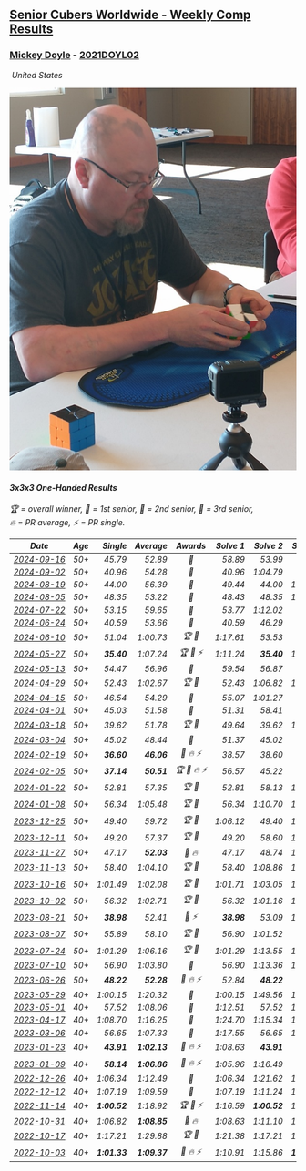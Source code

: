 <style>table {white-space: nowrap;}</style>
<link rel="stylesheet" type="text/css" href="/scw-comp/css/flags.css" />

## [Senior Cubers Worldwide - Weekly Comp Results](/scw-comp/results/)
### [Mickey Doyle](README.md) - [2021DOYL02](https://www.worldcubeassociation.org/persons/2021DOYL02?event=333oh)

<i class="flag flag-US" />&nbsp;United States

![Mickey Doyle](1644595509.jpg)

#### 3x3x3 One-Handed Results

<span style="white-space: nowrap;">🏆 = overall winner</span>, <span style="white-space: nowrap;">🥇 = 1st senior</span>, <span style="white-space: nowrap;">🥈 = 2nd senior</span>, <span style="white-space: nowrap;">🥉 = 3rd senior</span>, <span style="white-space: nowrap;">🔥 = PR average</span>, <span style="white-space: nowrap;">⚡ = PR single</span>.

| Date | Age | Single | Average | Awards | Solve 1 | Solve 2 | Solve 3 | Solve 4 | Solve 5 | Video |
| :--: | :--: | --: | --: | :--: | --: | --: | --: | --: | --: | :-- |
| [2024-09-16](../../results/2024-09-16/333oh.md) | 50+ | 45.79 | 52.89 | 🥈 | 58.89 | 53.99 | 45.79 | DNS | DNS | [Desktop](https://www.facebook.com/events/1432335554111064/permalink/1440373326640620) / [Mobile](https://m.facebook.com/events/1432335554111064?view=permalink&id=1440373326640620) |
| [2024-09-02](../../results/2024-09-02/333oh.md) | 50+ | 40.96 | 54.28 | 🥈 | 40.96 | 1:04.79 | 47.37 | 50.69 | 2:12.41 | [Desktop](https://www.facebook.com/events/536643418925945/permalink/546077101315910) / [Mobile](https://m.facebook.com/events/536643418925945?view=permalink&id=546077101315910) |
| [2024-08-19](../../results/2024-08-19/333oh.md) | 50+ | 44.00 | 56.39 | 🥈 | 49.44 | 44.00 | 1:02.39 | 1:04.92 | 57.35 | [Desktop](https://www.facebook.com/events/1156782986175552/permalink/1165196502000867) / [Mobile](https://m.facebook.com/events/1156782986175552?view=permalink&id=1165196502000867) |
| [2024-08-05](../../results/2024-08-05/333oh.md) | 50+ | 48.35 | 53.22 | 🥈 | 48.43 | 48.35 | 1:02.88 | DNS | DNS | [Desktop](https://www.facebook.com/events/1659713531529180/permalink/1666021560898377) / [Mobile](https://m.facebook.com/events/1659713531529180?view=permalink&id=1666021560898377) |
| [2024-07-22](../../results/2024-07-22/333oh.md) | 50+ | 53.15 | 59.65 | 🥉 | 53.77 | 1:12.02 | 53.15 | DNS | DNS | [Desktop](https://www.facebook.com/events/909767637577126/permalink/918843796669510) / [Mobile](https://m.facebook.com/events/909767637577126?view=permalink&id=918843796669510) |
| [2024-06-24](../../results/2024-06-24/333oh.md) | 50+ | 40.59 | 53.66 | 🥈 | 40.59 | 46.29 | 54.18 | 1:00.51 | 1:07.39 | [Desktop](https://www.facebook.com/events/437464695833920/permalink/445836621663394) / [Mobile](https://m.facebook.com/events/437464695833920?view=permalink&id=445836621663394) |
| [2024-06-10](../../results/2024-06-10/333oh.md) | 50+ | 51.04 | 1:00.73 | 🏆 🥇 | 1:17.61 | 53.53 | 51.04 | DNS | DNS | [Desktop](https://www.facebook.com/events/1031082051776253/permalink/1038235244394267) / [Mobile](https://m.facebook.com/events/1031082051776253?view=permalink&id=1038235244394267) |
| [2024-05-27](../../results/2024-05-27/333oh.md) | 50+ | **35.40** | 1:07.24 | 🏆 🥇 ⚡ | 1:11.24 | **35.40** | 1:03.18 | 1:52.88 | 1:07.30 | [Desktop](https://www.facebook.com/events/838099921518555/permalink/845704680758079) / [Mobile](https://m.facebook.com/events/838099921518555?view=permalink&id=845704680758079) |
| [2024-05-13](../../results/2024-05-13/333oh.md) | 50+ | 54.47 | 56.96 | 🥈 | 59.54 | 56.87 | 54.47 | DNS | DNS | [Desktop](https://www.facebook.com/events/800074235387553/permalink/807555221306121) / [Mobile](https://m.facebook.com/events/800074235387553?view=permalink&id=807555221306121) |
| [2024-04-29](../../results/2024-04-29/333oh.md) | 50+ | 52.43 | 1:02.67 | 🏆 🥇 | 52.43 | 1:06.82 | 1:08.75 | DNS | DNS | [Desktop](https://www.facebook.com/events/728652622517739/permalink/735863601796641) / [Mobile](https://m.facebook.com/events/728652622517739?view=permalink&id=735863601796641) |
| [2024-04-15](../../results/2024-04-15/333oh.md) | 50+ | 46.54 | 54.29 | 🥈 | 55.07 | 1:01.27 | 46.54 | DNS | DNS | [Desktop](https://www.facebook.com/events/288128664385253/permalink/303075726223880) / [Mobile](https://m.facebook.com/events/288128664385253?view=permalink&id=303075726223880) |
| [2024-04-01](../../results/2024-04-01/333oh.md) | 50+ | 45.03 | 51.58 | 🥈 | 51.31 | 58.41 | 45.03 | DNS | DNS | [Desktop](https://www.facebook.com/events/399816879472850/permalink/407950051992866) / [Mobile](https://m.facebook.com/events/399816879472850?view=permalink&id=407950051992866) |
| [2024-03-18](../../results/2024-03-18/333oh.md) | 50+ | 39.62 | 51.78 | 🏆 🥇 | 49.64 | 39.62 | 1:08.87 | 57.42 | 48.27 | [Desktop](https://www.facebook.com/events/962609138892132/permalink/968608821625497) / [Mobile](https://m.facebook.com/events/962609138892132?view=permalink&id=968608821625497) |
| [2024-03-04](../../results/2024-03-04/333oh.md) | 50+ | 45.02 | 48.44 | 🥈 | 51.37 | 45.02 | 48.92 | DNS | DNS | [Desktop](https://www.facebook.com/events/682023687232856/permalink/688412946593930) / [Mobile](https://m.facebook.com/events/682023687232856?view=permalink&id=688412946593930) |
| [2024-02-19](../../results/2024-02-19/333oh.md) | 50+ | **36.60** | **46.06** | 🥉 🔥 ⚡ | 38.57 | 38.60 | **36.60** | 1:01.68 | 1:01.00 | [Desktop](https://www.facebook.com/events/947093233792978/permalink/954110076424627) / [Mobile](https://m.facebook.com/events/947093233792978?view=permalink&id=954110076424627) |
| [2024-02-05](../../results/2024-02-05/333oh.md) | 50+ | **37.14** | **50.51** | 🏆 🥇 🔥 ⚡ | 56.57 | 45.22 | **37.14** | 52.06 | 54.25 | [Desktop](https://www.facebook.com/events/3090201184445880/permalink/3102057519926913) / [Mobile](https://m.facebook.com/events/3090201184445880?view=permalink&id=3102057519926913) |
| [2024-01-22](../../results/2024-01-22/333oh.md) | 50+ | 52.81 | 57.35 | 🏆 🥇 | 52.81 | 58.13 | 1:01.11 | DNS | DNS | [Desktop](https://www.facebook.com/events/1080083269860734/permalink/1087712065764521) / [Mobile](https://m.facebook.com/events/1080083269860734?view=permalink&id=1087712065764521) |
| [2024-01-08](../../results/2024-01-08/333oh.md) | 50+ | 56.34 | 1:05.48 | 🏆 🥇 | 56.34 | 1:10.70 | 1:09.41 | DNS | DNS | [Desktop](https://www.facebook.com/events/1278843609453417/permalink/1285978828739895) / [Mobile](https://m.facebook.com/events/1278843609453417?view=permalink&id=1285978828739895) |
| [2023-12-25](../../results/2023-12-25/333oh.md) | 50+ | 49.40 | 59.72 | 🏆 🥇 | 1:06.12 | 49.40 | 1:03.64 | DNS | DNS | [Desktop](https://www.facebook.com/events/231087383363053/permalink/238472115957913) / [Mobile](https://m.facebook.com/events/231087383363053?view=permalink&id=238472115957913) |
| [2023-12-11](../../results/2023-12-11/333oh.md) | 50+ | 49.20 | 57.37 | 🏆 🥇 | 49.20 | 58.60 | 1:04.32 | DNS | DNS | [Desktop](https://www.facebook.com/events/1404140403643629/permalink/1409732539751082) / [Mobile](https://m.facebook.com/events/1404140403643629?view=permalink&id=1409732539751082) |
| [2023-11-27](../../results/2023-11-27/333oh.md) | 50+ | 47.17 | **52.03** | 🥈 🔥 | 47.17 | 48.74 | 1:00.17 | DNS | DNS | [Desktop](https://www.facebook.com/events/889636606027860/permalink/896946988630155) / [Mobile](https://m.facebook.com/events/889636606027860?view=permalink&id=896946988630155) |
| [2023-11-13](../../results/2023-11-13/333oh.md) | 50+ | 58.40 | 1:04.10 | 🏆 🥇 | 58.40 | 1:08.86 | 1:05.05 | DNS | DNS | [Desktop](https://www.facebook.com/events/1478121449586426/permalink/1485376642194240) / [Mobile](https://m.facebook.com/events/1478121449586426?view=permalink&id=1485376642194240) |
| [2023-10-16](../../results/2023-10-16/333oh.md) | 50+ | 1:01.49 | 1:02.08 | 🏆 🥇 | 1:01.71 | 1:03.05 | 1:01.49 | DNS | DNS | [Desktop](https://www.facebook.com/events/1058362692072125/permalink/1064790451429349) / [Mobile](https://m.facebook.com/events/1058362692072125?view=permalink&id=1064790451429349) |
| [2023-10-02](../../results/2023-10-02/333oh.md) | 50+ | 56.32 | 1:02.71 | 🏆 🥇 | 56.32 | 1:01.16 | 1:10.66 | DNS | DNS | [Desktop](https://www.facebook.com/events/1518773368939011/permalink/1526198318196516) / [Mobile](https://m.facebook.com/events/1518773368939011?view=permalink&id=1526198318196516) |
| [2023-08-21](../../results/2023-08-21/333oh.md) | 50+ | **38.98** | 52.41 | 🥇 ⚡ | **38.98** | 53.09 | 1:02.67 | 49.98 | 54.15 | [Desktop](https://www.facebook.com/events/1826888371060368/permalink/1834332873649251) / [Mobile](https://m.facebook.com/events/1826888371060368?view=permalink&id=1834332873649251) |
| [2023-08-07](../../results/2023-08-07/333oh.md) | 50+ | 55.89 | 58.10 | 🏆 🥇 | 56.90 | 1:01.52 | 55.89 | DNS | DNS | [Desktop](https://www.facebook.com/events/274987855148595/permalink/281327181181329) / [Mobile](https://m.facebook.com/events/274987855148595?view=permalink&id=281327181181329) |
| [2023-07-24](../../results/2023-07-24/333oh.md) | 50+ | 1:01.29 | 1:06.16 | 🏆 🥇 | 1:01.29 | 1:13.55 | 1:03.65 | DNS | DNS | [Desktop](https://www.facebook.com/events/1475111463308788/permalink/1480877816065486) / [Mobile](https://m.facebook.com/events/1475111463308788?view=permalink&id=1480877816065486) |
| [2023-07-10](../../results/2023-07-10/333oh.md) | 50+ | 56.90 | 1:03.80 | 🥈 | 56.90 | 1:13.36 | 1:01.13 | DNS | DNS | [Desktop](https://www.facebook.com/events/198208716234931/permalink/204176955638107) / [Mobile](https://m.facebook.com/events/198208716234931?view=permalink&id=204176955638107) |
| [2023-06-26](../../results/2023-06-26/333oh.md) | 50+ | **48.22** | **52.28** | 🥈 🔥 ⚡ | 52.84 | **48.22** | 55.79 | DNS | DNS | [Desktop](https://www.facebook.com/events/205496442461873/permalink/214338338244350) / [Mobile](https://m.facebook.com/events/205496442461873?view=permalink&id=214338338244350) |
| [2023-05-29](../../results/2023-05-29/333oh.md) | 40+ | 1:00.15 | 1:20.32 | 🥈 | 1:00.15 | 1:49.56 | 1:11.24 | DNS | DNS | [Desktop](https://www.facebook.com/events/199553879662923/permalink/208516775433300) / [Mobile](https://m.facebook.com/events/199553879662923?view=permalink&id=208516775433300) |
| [2023-05-01](../../results/2023-05-01/333oh.md) | 40+ | 57.52 | 1:08.06 | 🥈 | 1:12.51 | 57.52 | 1:14.14 | DNS | DNS | [Desktop](https://www.facebook.com/events/751816416413742/permalink/759466758982041) / [Mobile](https://m.facebook.com/events/751816416413742?view=permalink&id=759466758982041) |
| [2023-04-17](../../results/2023-04-17/333oh.md) | 40+ | 1:08.70 | 1:16.25 | 🥈 | 1:24.70 | 1:15.34 | 1:08.70 | DNS | DNS | [Desktop](https://www.facebook.com/events/786804792820217/permalink/793137612186935) / [Mobile](https://m.facebook.com/events/786804792820217?view=permalink&id=793137612186935) |
| [2023-03-06](../../results/2023-03-06/333oh.md) | 40+ | 56.65 | 1:07.33 | 🥉 | 1:17.55 | 56.65 | 1:07.79 | DNS | DNS | [Desktop](https://www.facebook.com/events/229553919432988/permalink/236266425428404) / [Mobile](https://m.facebook.com/events/229553919432988?view=permalink&id=236266425428404) |
| [2023-01-23](../../results/2023-01-23/333oh.md) | 40+ | **43.91** | **1:02.13** | 🥈 🔥 ⚡ | 1:08.63 | **43.91** | 55.45 | 1:02.30 | 1:10.92 | [Desktop](https://www.facebook.com/events/492735749600024/permalink/500755655464700) / [Mobile](https://m.facebook.com/events/492735749600024?view=permalink&id=500755655464700) |
| [2023-01-09](../../results/2023-01-09/333oh.md) | 40+ | **58.14** | **1:06.86** | 🥉 🔥 ⚡ | 1:05.96 | 1:16.49 | **58.14** | DNS | DNS | [Desktop](https://www.facebook.com/events/4054783058080417/permalink/4067704156788307) / [Mobile](https://m.facebook.com/events/4054783058080417?view=permalink&id=4067704156788307) |
| [2022-12-26](../../results/2022-12-26/333oh.md) | 40+ | 1:06.34 | 1:12.49 | 🥈 | 1:06.34 | 1:21.62 | 1:09.51 | DNS | DNS | [Desktop](https://www.facebook.com/events/563573978559176/permalink/571397951110112) / [Mobile](https://m.facebook.com/events/563573978559176?view=permalink&id=571397951110112) |
| [2022-12-12](../../results/2022-12-12/333oh.md) | 40+ | 1:07.19 | 1:09.59 | 🥈 | 1:07.19 | 1:11.24 | 1:10.33 | DNS | DNS | [Desktop](https://www.facebook.com/events/1263750814207978/permalink/1274055616510831) / [Mobile](https://m.facebook.com/events/1263750814207978?view=permalink&id=1274055616510831) |
| [2022-11-14](../../results/2022-11-14/333oh.md) | 40+ | **1:00.52** | 1:18.92 | 🏆 🥇 ⚡ | 1:16.59 | **1:00.52** | 1:39.65 | DNS | DNS | [Desktop](https://www.facebook.com/events/5802707333170226/permalink/5842827969158162) / [Mobile](https://m.facebook.com/events/5802707333170226?view=permalink&id=5842827969158162) |
| [2022-10-31](../../results/2022-10-31/333oh.md) | 40+ | 1:06.82 | **1:08.85** | 🥈 🔥 | 1:08.63 | 1:11.10 | 1:06.82 | DNS | DNS | [Desktop](https://www.facebook.com/events/536496438309051/permalink/540845154540846) / [Mobile](https://m.facebook.com/events/536496438309051?view=permalink&id=540845154540846) |
| [2022-10-17](../../results/2022-10-17/333oh.md) | 40+ | 1:17.21 | 1:29.88 | 🏆 🥇 | 1:21.38 | 1:17.21 | 1:51.05 | DNS | DNS | [Desktop](https://www.facebook.com/events/3406415112938858/permalink/3416934985220204) / [Mobile](https://m.facebook.com/events/3406415112938858?view=permalink&id=3416934985220204) |
| [2022-10-03](../../results/2022-10-03/333oh.md) | 40+ | **1:01.33** | **1:09.37** | 🥇 🔥 ⚡ | 1:10.91 | 1:15.86 | **1:01.33** | DNS | DNS | [Desktop](https://www.facebook.com/events/1113163972925182/permalink/1118933459014900) / [Mobile](https://m.facebook.com/events/1113163972925182?view=permalink&id=1118933459014900) |


<!-- Global site tag (gtag.js) - Google Analytics -->
<script async src="https://www.googletagmanager.com/gtag/js?id=UA-86348435-3"></script>
<script>window.dataLayer = window.dataLayer || []; function gtag() {dataLayer.push(arguments);} gtag('js', new Date()); gtag('config', 'UA-86348435-3');</script>
